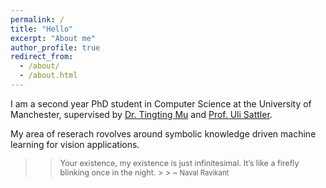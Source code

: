 ```yaml
---
permalink: /
title: "Hello"
excerpt: "About me"
author_profile: true
redirect_from:
  - /about/
  - /about.html
---
```


<span style="font-size:1em;">I am a second year PhD student in Computer Science at the University of Manchester, supervised by [Dr. Tingting Mu](https://personalpages.manchester.ac.uk/staff/tingting.mu/Site/About_Me.html) and [Prof. Uli Sattler](http://www.cs.man.ac.uk/~sattler/).</span>

<span style="font-size:1em;">My area of reserach rovolves around symbolic knowledge driven machine learning for vision applications.</span>

> > <span style="font-size:0.9em;">Your existence, my existence is just infinitesimal. It’s like a firefly blinking once in the night.<span> > > <span style="font-size:0.9em;">~ Naval Ravikant</span>

